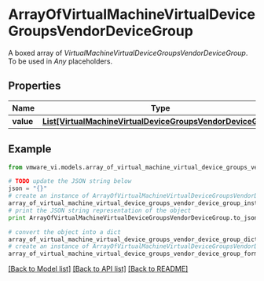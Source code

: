 # ArrayOfVirtualMachineVirtualDeviceGroupsVendorDeviceGroup

A boxed array of *VirtualMachineVirtualDeviceGroupsVendorDeviceGroup*. To be used in *Any* placeholders. 

## Properties
Name | Type | Description | Notes
------------ | ------------- | ------------- | -------------
**value** | [**List[VirtualMachineVirtualDeviceGroupsVendorDeviceGroup]**](VirtualMachineVirtualDeviceGroupsVendorDeviceGroup.md) |  | 

## Example

```python
from vmware_vi.models.array_of_virtual_machine_virtual_device_groups_vendor_device_group import ArrayOfVirtualMachineVirtualDeviceGroupsVendorDeviceGroup

# TODO update the JSON string below
json = "{}"
# create an instance of ArrayOfVirtualMachineVirtualDeviceGroupsVendorDeviceGroup from a JSON string
array_of_virtual_machine_virtual_device_groups_vendor_device_group_instance = ArrayOfVirtualMachineVirtualDeviceGroupsVendorDeviceGroup.from_json(json)
# print the JSON string representation of the object
print ArrayOfVirtualMachineVirtualDeviceGroupsVendorDeviceGroup.to_json()

# convert the object into a dict
array_of_virtual_machine_virtual_device_groups_vendor_device_group_dict = array_of_virtual_machine_virtual_device_groups_vendor_device_group_instance.to_dict()
# create an instance of ArrayOfVirtualMachineVirtualDeviceGroupsVendorDeviceGroup from a dict
array_of_virtual_machine_virtual_device_groups_vendor_device_group_form_dict = array_of_virtual_machine_virtual_device_groups_vendor_device_group.from_dict(array_of_virtual_machine_virtual_device_groups_vendor_device_group_dict)
```
[[Back to Model list]](../README.md#documentation-for-models) [[Back to API list]](../README.md#documentation-for-api-endpoints) [[Back to README]](../README.md)


